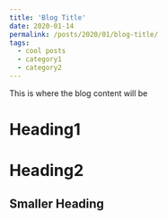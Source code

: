 ```yaml
---
title: 'Blog Title'
date: 2020-01-14
permalink: /posts/2020/01/blog-title/
tags:
  - cool posts
  - category1
  - category2
---
```


This is where the blog content will be

Heading1
======

Heading2
======

Smaller Heading
------
